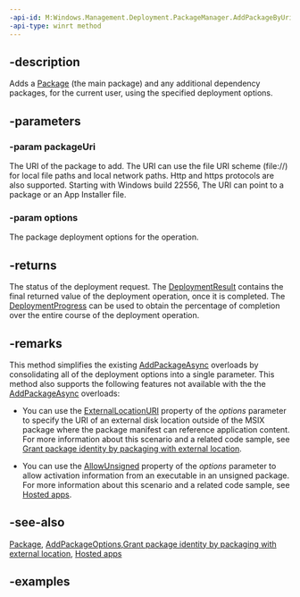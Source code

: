 ```yaml
---
-api-id: M:Windows.Management.Deployment.PackageManager.AddPackageByUriAsync(Windows.Foundation.Uri,Windows.Management.Deployment.AddPackageOptions)
-api-type: winrt method
---
```


## -description

Adds a [Package](/uwp/api/windows.applicationmodel.package) (the main package) and any additional dependency packages, for the current user, using the specified deployment options.

## -parameters

### -param packageUri

The URI of the package to add. The URI can use the file URI scheme (file://) for local file paths and local network paths. Http and https protocols are also supported. Starting with Windows build 22556, The URI can point to a package or an App Installer file.

### -param options

The package deployment options for the operation.

## -returns

The status of the deployment request. The [DeploymentResult](deploymentresult.md) contains the final returned value of the deployment operation, once it is completed. The [DeploymentProgress](deploymentprogress.md) can be used to obtain the percentage of completion over the entire course of the deployment operation.

## -remarks

This method simplifies the existing [AddPackageAsync](/uwp/api/windows.management.deployment.packagemanager.addpackageasync) overloads by consolidating all of the deployment options into a single parameter. This method also supports the following features not available with the the [AddPackageAsync](/uwp/api/windows.management.deployment.packagemanager.addpackageasync) overloads:

* You can use the [ExternalLocationURI](addpackageoptions_externallocationuri.md) property of the *options* parameter to specify the URI of an external disk location outside of the MSIX package where the package manifest can reference application content. For more information about this scenario and a related code sample, see [Grant package identity by packaging with external location](/windows/apps/desktop/modernize/grant-identity-to-nonpackaged-apps).

* You can use the [AllowUnsigned](addpackageoptions_allowunsigned.md) property of the *options* parameter to allow activation information from an executable in an unsigned package. For more information about this scenario and a related code sample, see [Hosted apps](/windows/uwp/launch-resume/hosted-apps).

## -see-also

[Package](/uwp/api/windows.applicationmodel.package), [AddPackageOptions](addpackageoptions.md),[Grant package identity by packaging with external location](/windows/apps/desktop/modernize/grant-identity-to-nonpackaged-apps), [Hosted apps](/windows/uwp/launch-resume/hosted-apps)

## -examples
